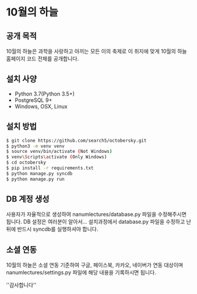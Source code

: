 # 10월의 하늘
## 공개 목적

10월의 하늘은 과학을 사랑하고 아끼는 모든 이의 축제로 이 취지에 맞게 10월의 하늘 홈페이지 코드 전체를 공개합니다.

## 설치 사양

- Python 3.7(Python 3.5+)
- PostgreSQL 9+
- Windows, OSX, Linux

## 설치 방법

```bash
$ git clone https://github.com/search5/octobersky.git
$ python3 -m venv venv
$ source venv/bin/activate (Not Windows)
$ venv\Scripts\activate (Only Windows)
$ cd octobersky
$ pip install -r requirements.txt
$ python manage.py syncdb
$ python manage.py run
```

## DB 계정 생성

사용자가 자율적으로 생성하여 nanumlectures/database.py 파일을 수정해주시면 됩니다. DB 설정은 여러분이 알아서...
설치과정에서 database.py 파일을 수정하고 난 뒤에 반드시 syncdb를 실행하셔야 합니다.

## 소셜 연동

10월의 하늘은 소셜 연동 기준하여 구글, 페이스북, 카카오, 네이버가 연동 대상이며 nanumlectures/settings.py 파일에 해당 내용을 기록하시면 됩니다.

''감사합니다''

